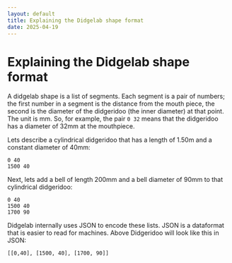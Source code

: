 ```yaml
---
layout: default
title: Explaining the Didgelab shape format
date: 2025-04-19
---
```


# Explaining the Didgelab shape format

A didgelab shape is a list of segments. Each segment is a pair of numbers; the first number in a segment is the distance from the mouth piece, the second is the diameter of the didgeridoo (the inner diameter) at that point. The unit is mm. So, for example, the pair `0 32` means that the didgeridoo has a diameter of 32mm at the mouthpiece.

Lets describe a cylindrical didgeridoo that has a length of 1.50m and a constant diameter of 40mm:

```
0 40
1500 40
```

Next, lets add a bell of length 200mm and a bell diameter of 90mm to that cylindrical didgeridoo:

```
0 40
1500 40
1700 90
```

Didgelab internally uses JSON to encode these lists. JSON is a dataformat that is easier to read for machines. Above Didgeridoo will look like this in JSON:

```
[[0,40], [1500, 40], [1700, 90]]
```